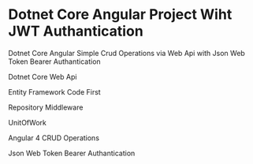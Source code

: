 # Dotnet Core Angular Project Wiht JWT Authantication

Dotnet Core Angular Simple Crud Operations via Web Api with Json Web Token Bearer Authantication

Dotnet Core Web Api

Entity Framework Code First

Repository Middleware

UnitOfWork

Angular 4 CRUD Operations

Json Web Token Bearer Authantication
